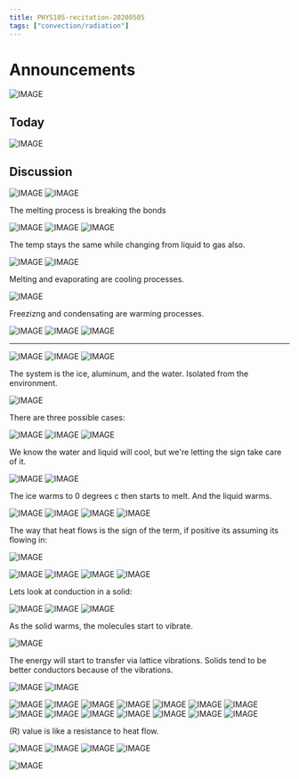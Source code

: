 ```yaml
---
title: PHYS105-recitation-20200505
tags: ["convection/radiation"]
---
```


# Announcements

![IMAGE](/notes/6BE11E34FEC227598F3DCB510EE7B18B.jpg)

## Today

![IMAGE](/notes/AD6DEB41020F2447B19D0757725BF3D1.jpg)

## Discussion

![IMAGE](/notes/896C7258871982908CE89EBCB209F090.jpg)
![IMAGE](/notes/0FD580B20C8200566F16978269BC40D8.jpg)

The melting process is breaking the bonds

![IMAGE](/notes/43FC3216BD775B0AF60127A4BEACE843.jpg)
![IMAGE](/notes/CEDBBEE17079C9189654E11B26A122C2.jpg)
![IMAGE](/notes/E419DD8492895B41579EF91C1850FE9E.jpg)

The temp stays the same while changing from liquid to gas also.

![IMAGE](/notes/2DB6AC2D58628C543C7DFD86986E6B7F.jpg)
![IMAGE](/notes/4B2FF1B7691674F4CA3B0F8DC32B83AB.jpg)
 
 Melting and evaporating are cooling processes.
 
 ![IMAGE](/notes/1368AC6BE5512578978151D927A69DFE.jpg)
 
 Freezizng and condensating are warming processes.
 
 ![IMAGE](/notes/023D324D806F0E8477E8CB7528112762.jpg)
 ![IMAGE](/notes/530A93AA28B48C8DF496D56C69FDBDC2.jpg)
 ![IMAGE](/notes/9AC1735CB6E56CB90C6E9B8BDCD798AB.jpg)
 
 ---
 
 ![IMAGE](/notes/BDEA664E86B025EA985D4B34EB1C63A0.jpg)
 ![IMAGE](/notes/3484C6CA6AAEBFE86F999BFCD1819B22.jpg)
![IMAGE](/notes/596AC3A5C9DFE1E7169CB9681DE12790.jpg)

The system is the ice, aluminum, and the water. Isolated from the environment.

![IMAGE](/notes/2067F3B96FD90B492BA025E9E4DA0105.jpg)

There are three possible cases:

![IMAGE](/notes/0360459993359702776ACB6E856DFD69.jpg)
![IMAGE](/notes/0720ABC2ACB0B87BE55E5C482388223B.jpg)
![IMAGE](/notes/D8735C955CF45A21DEDBC274D73763A1.jpg)

We know the water and liquid will cool, but we're letting the sign take care of it.

![IMAGE](/notes/12203387844740504B1ABE4385D3C91F.jpg)
![IMAGE](/notes/F1047D9BC6297CC4F0E7367A23D08F5E.jpg)

The ice warms to 0 degrees c then starts to melt. And the liquid warms.

![IMAGE](/notes/4D39B623795347C2E86CD9932B11E5AA.jpg)
![IMAGE](/notes/C958B72F52BA9C0E5D70C985A8EC23CA.jpg)
![IMAGE](/notes/466EC1F38058B3B4EA43F23D862A247C.jpg)
![IMAGE](/notes/AD14659F1326D20BCB234B60E848248C.jpg)

The way that heat flows is the sign of the term, if positive its assuming its flowing in:

![IMAGE](/notes/65942AC5DF7357C9E0B408E1EF898CF9.jpg)

![IMAGE](/notes/4A9B3E34A43CAC2AED08FF12F20462A2.jpg)
![IMAGE](/notes/401A8C5979C8B3E0FFFE480C1DBF217C.jpg)
![IMAGE](/notes/4E6E2993C6B7C475471D63C06BC95E24.jpg)
![IMAGE](/notes/7866760309F9535F790A37BE283F00E4.jpg)

Lets look at conduction in a solid:

![IMAGE](/notes/81A0AC857499BA739D84831F960E3D75.jpg)
![IMAGE](/notes/351BDB7C0BD198653EBD31BCB4A59DA7.jpg)
![IMAGE](/notes/86B8F4D9BE096AB6D437C0B1137A36A9.jpg)

As the solid warms, the molecules start to vibrate.

![IMAGE](/notes/B1AD23FCE0C89556E7B6837BF5EB117B.jpg)

The energy will start to transfer via lattice vibrations. Solids tend to be better conductors because of the vibrations.

![IMAGE](/notes/1F5719F0731F197D9CCF2CC8BD35026B.jpg)
![IMAGE](/notes/93CB30B28CB6BFA728688967961CC92B.jpg)

![IMAGE](/notes/4E22CA35EA6DA68CAB4F93981E9E287F.jpg)
![IMAGE](/notes/27EE094EC96AA8C9C8D7B7CCCBD4947A.jpg)
![IMAGE](/notes/D74CA11CDB158A0F3CAF21441C7FA00E.jpg)
![IMAGE](/notes/15776FB37C08178189028FDB75EC193B.jpg)
![IMAGE](/notes/ACABD9DD3D1AFD0985BF076F36776E72.jpg)
![IMAGE](/notes/A9D19617B4BC9B1E58D62DE62621575B.jpg)
![IMAGE](/notes/9EB9F829409675452F8E8C75C79E92F3.jpg)
![IMAGE](/notes/76DD4457747CDFDA7D8EA6D29A25D034.jpg)
![IMAGE](/notes/07FDCAC1EA9FFD4C163665852E9ED909.jpg)
![IMAGE](/notes/1D0744238F88CB5C1604127622BB382F.jpg)
![IMAGE](/notes/93A1D5DA004E07EF7A3D2EC5019FACEF.jpg)
![IMAGE](/notes/328595EDC39CB0E48C1F7B2E71E86103.jpg)
![IMAGE](/notes/B8E2A0CAA8688C38C7E0418B3325B91D.jpg)
![IMAGE](/notes/C17546B7335F8C674DB4E54F1A658092.jpg)

\(R\) value is like a resistance to heat flow.

![IMAGE](/notes/FC5847A4FC39DCE045A4F0C0DBADC759.jpg)
![IMAGE](/notes/044768BDD2804C549FD7F8A4BB0AF980.jpg)
![IMAGE](/notes/94B443C1B3F9E56F6F8743D1AA2CD8E2.jpg)
![IMAGE](/notes/0A539E45DE28B17A0B83B3ED2B17B5AA.jpg)

![IMAGE](/notes/F65577EEEA264D9031B361DD510FAB63.jpg)
